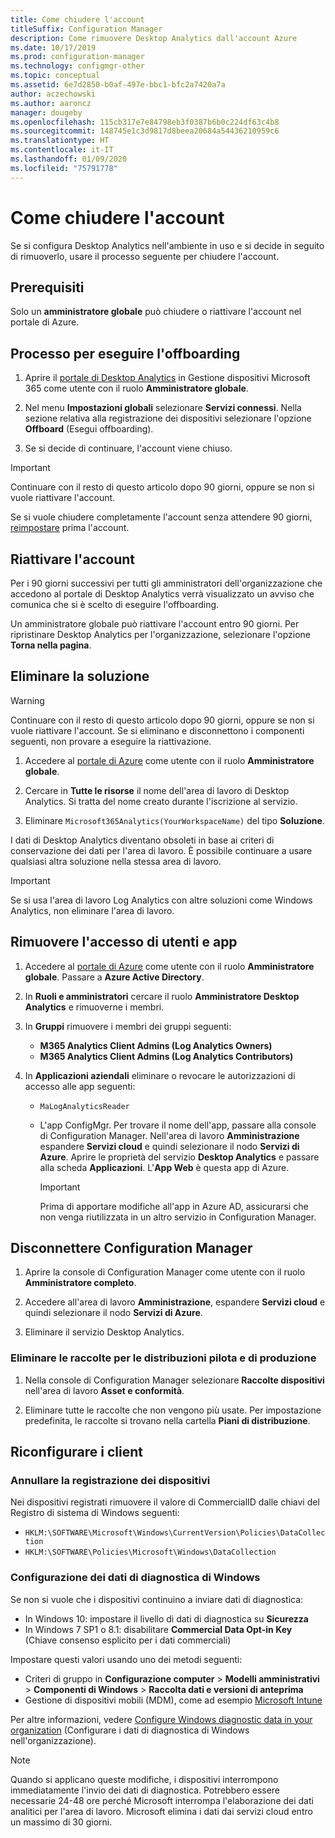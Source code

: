 ```yaml
---
title: Come chiudere l'account
titleSuffix: Configuration Manager
description: Come rimuovere Desktop Analytics dall'account Azure
ms.date: 10/17/2019
ms.prod: configuration-manager
ms.technology: configmgr-other
ms.topic: conceptual
ms.assetid: 6e7d2850-b0af-497e-bbc1-bfc2a7420a7a
author: aczechowski
ms.author: aaroncz
manager: dougeby
ms.openlocfilehash: 115cb317e7e84798eb3f0387b6b0c224df63c4b8
ms.sourcegitcommit: 148745e1c3d9817d8beea20684a54436210959c6
ms.translationtype: HT
ms.contentlocale: it-IT
ms.lasthandoff: 01/09/2020
ms.locfileid: "75791778"
---
```

# <a name="how-to-close-your-account"></a>Come chiudere l'account

Se si configura Desktop Analytics nell'ambiente in uso e si decide in seguito di rimuoverlo, usare il processo seguente per chiudere l'account.

## <a name="prerequisites"></a>Prerequisiti

Solo un **amministratore globale** può chiudere o riattivare l'account nel portale di Azure.

## <a name="process-to-offboard"></a>Processo per eseguire l'offboarding

1. Aprire il [portale di Desktop Analytics](https://aka.ms/desktopanalytics) in Gestione dispositivi Microsoft 365 come utente con il ruolo **Amministratore globale**.

1. Nel menu **Impostazioni globali** selezionare **Servizi connessi**. Nella sezione relativa alla registrazione dei dispositivi selezionare l'opzione **Offboard** (Esegui offboarding).

1. Se si decide di continuare, l'account viene chiuso.

> [!Important]
> Continuare con il resto di questo articolo dopo 90 giorni, oppure se non si vuole riattivare l'account.
>
> Se si vuole chiudere completamente l'account senza attendere 90 giorni, [reimpostare](/sccm/desktop-analytics/account-reset) prima l'account.

## <a name="reactivate"></a>Riattivare l'account

Per i 90 giorni successivi per tutti gli amministratori dell'organizzazione che accedono al portale di Desktop Analytics verrà visualizzato un avviso che comunica che si è scelto di eseguire l'offboarding.

Un amministratore globale può riattivare l'account entro 90 giorni. Per ripristinare Desktop Analytics per l'organizzazione, selezionare l'opzione **Torna nella pagina**.

## <a name="delete-the-solution"></a>Eliminare la soluzione

> [!Warning]
> Continuare con il resto di questo articolo dopo 90 giorni, oppure se non si vuole riattivare l'account. Se si eliminano e disconnettono i componenti seguenti, non provare a eseguire la riattivazione.

1. Accedere al [portale di Azure](https://portal.azure.com) come utente con il ruolo **Amministratore globale**.

1. Cercare in **Tutte le risorse** il nome dell'area di lavoro di Desktop Analytics. Si tratta del nome creato durante l'iscrizione al servizio.

1. Eliminare `Microsoft365Analytics(YourWorkspaceName)` del tipo **Soluzione**.

I dati di Desktop Analytics diventano obsoleti in base ai criteri di conservazione dei dati per l'area di lavoro. È possibile continuare a usare qualsiasi altra soluzione nella stessa area di lavoro.

> [!Important]  
> Se si usa l'area di lavoro Log Analytics con altre soluzioni come Windows Analytics, non eliminare l'area di lavoro.

## <a name="remove-user-and-app-access"></a>Rimuovere l'accesso di utenti e app

1. Accedere al [portale di Azure](https://portal.azure.com) come utente con il ruolo **Amministratore globale**. Passare a **Azure Active Directory**.

1. In **Ruoli e amministratori** cercare il ruolo **Amministratore Desktop Analytics** e rimuoverne i membri.

1. In **Gruppi** rimuovere i membri dei gruppi seguenti:

    - **M365 Analytics Client Admins (Log Analytics Owners)**
    - **M365 Analytics Client Admins (Log Analytics Contributors)**

1. In **Applicazioni aziendali** eliminare o revocare le autorizzazioni di accesso alle app seguenti:

    - `MaLogAnalyticsReader`

    - L'app ConfigMgr. Per trovare il nome dell'app, passare alla console di Configuration Manager. Nell'area di lavoro **Amministrazione** espandere **Servizi cloud** e quindi selezionare il nodo **Servizi di Azure**. Aprire le proprietà del servizio **Desktop Analytics** e passare alla scheda **Applicazioni**. L'**App Web** è questa app di Azure.

        > [!Important]  
        > Prima di apportare modifiche all'app in Azure AD, assicurarsi che non venga riutilizzata in un altro servizio in Configuration Manager.

## <a name="disconnect-configuration-manager"></a>Disconnettere Configuration Manager

1. Aprire la console di Configuration Manager come utente con il ruolo **Amministratore completo**.

1. Accedere all'area di lavoro **Amministrazione**, espandere **Servizi cloud** e quindi selezionare il nodo **Servizi di Azure**.

1. Eliminare il servizio Desktop Analytics.

### <a name="delete-collections-for-the-pilot-and-production-deployments"></a>Eliminare le raccolte per le distribuzioni pilota e di produzione

1. Nella console di Configuration Manager selezionare **Raccolte dispositivi** nell'area di lavoro **Asset e conformità**.

1. Eliminare tutte le raccolte che non vengono più usate. Per impostazione predefinita, le raccolte si trovano nella cartella **Piani di distribuzione**.  

## <a name="reconfigure-clients"></a>Riconfigurare i client

### <a name="unenroll-devices"></a>Annullare la registrazione dei dispositivi

Nei dispositivi registrati rimuovere il valore di CommercialID dalle chiavi del Registro di sistema di Windows seguenti:

- `HKLM:\SOFTWARE\Microsoft\Windows\CurrentVersion\Policies\DataCollection`
- `HKLM:\SOFTWARE\Policies\Microsoft\Windows\DataCollection`

### <a name="windows-diagnostic-data-configuration"></a>Configurazione dei dati di diagnostica di Windows

Se non si vuole che i dispositivi continuino a inviare dati di diagnostica:

- In Windows 10: impostare il livello di dati di diagnostica su **Sicurezza**
- In Windows 7 SP1 o 8.1: disabilitare **Commercial Data Opt-in Key** (Chiave consenso esplicito per i dati commerciali)

Impostare questi valori usando uno dei metodi seguenti:

- Criteri di gruppo in **Configurazione computer** > **Modelli amministrativi** > **Componenti di Windows** > **Raccolta dati e versioni di anteprima**
- Gestione di dispositivi mobili (MDM), come ad esempio [Microsoft Intune](https://docs.microsoft.com/intune/device-restrictions-windows-10#reporting-and-telemetry)

Per altre informazioni, vedere [Configure Windows diagnostic data in your organization](https://docs.microsoft.com/windows/privacy/configure-windows-diagnostic-data-in-your-organization) (Configurare i dati di diagnostica di Windows nell'organizzazione).

> [!NOTE]  
> Quando si applicano queste modifiche, i dispositivi interrompono immediatamente l'invio dei dati di diagnostica. Potrebbero essere necessarie 24-48 ore perché Microsoft interrompa l'elaborazione dei dati analitici per l'area di lavoro. Microsoft elimina i dati dai servizi cloud entro un massimo di 30 giorni.
